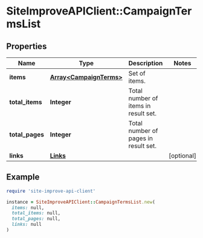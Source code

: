 # SiteImproveAPIClient::CampaignTermsList

## Properties

| Name | Type | Description | Notes |
| ---- | ---- | ----------- | ----- |
| **items** | [**Array&lt;CampaignTerms&gt;**](CampaignTerms.md) | Set of items. |  |
| **total_items** | **Integer** | Total number of items in result set. |  |
| **total_pages** | **Integer** | Total number of pages in result set. |  |
| **links** | [**Links**](Links.md) |  | [optional] |

## Example

```ruby
require 'site-improve-api-client'

instance = SiteImproveAPIClient::CampaignTermsList.new(
  items: null,
  total_items: null,
  total_pages: null,
  links: null
)
```

